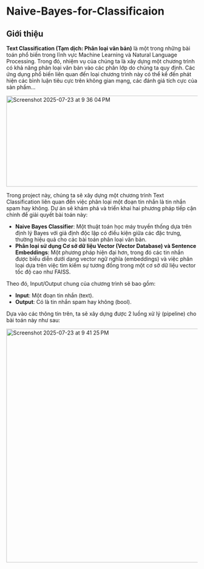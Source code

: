 # Naive-Bayes-for-Classificaion
## Giới thiệu
**Text Classification (Tạm dịch: Phân loại văn bản)** là một trong những bài toán phổ biến trong lĩnh vực Machine Learning và Natural Language Processing. Trong đó, nhiệm vụ của chúng ta là xây dựng một chương trình có khả năng phân loại văn bản vào các phân lớp do chúng ta quy định. Các ứng dụng phổ biến liên quan đến loại chương trình này có thể kể đến phát hiện các bình luận tiêu cực trên không gian mạng, các đánh giá tích cực của sản phẩm...

<img width="640" height="239" alt="Screenshot 2025-07-23 at 9 36 04 PM" src="https://github.com/user-attachments/assets/ed269722-0522-42f2-8cf8-63b8d96008d2" />

Trong project này, chúng ta sẽ xây dựng một chương trình Text Classification liên quan đến việc phân loại một đoạn tin nhắn là tin nhắn spam hay không. Dự án sẽ khám phá và triển khai hai phương pháp tiếp cận chính để giải quyết bài toán này:
- **Naive Bayes Classifier**: Một thuật toán học máy truyền thống dựa trên định lý Bayes với giả định độc lập có điều kiện giữa các đặc trưng, thường hiệu quả cho các bài toán phân loại văn bản.
- **Phân loại sử dụng Cơ sở dữ liệu Vector (Vector Database) và Sentence Embeddings**: Một phương pháp hiện đại hơn, trong đó các tin nhắn được biểu diễn dưới dạng vector ngữ nghĩa (embeddings) và việc phân loại dựa trên việc tìm kiếm sự tương đồng trong một cơ sở dữ liệu vector tốc độ cao như FAISS.

Theo đó, Input/Output chung của chương trình sẽ bao gồm:
- **Input**: Một đoạn tin nhắn (text).
- **Output**: Có là tin nhắn spam hay không (bool).

Dựa vào các thông tin trên, ta sẽ xây dựng được 2 luồng xử lý (pipeline) cho bài toán này như
sau:

<img width="667" height="614" alt="Screenshot 2025-07-23 at 9 41 25 PM" src="https://github.com/user-attachments/assets/b8226349-1ffe-491d-ac32-fa39a4b537cc" />

